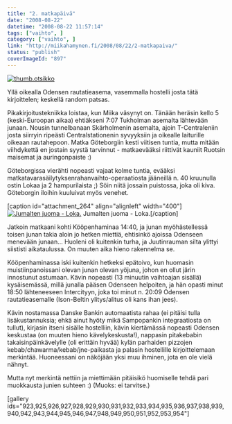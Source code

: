 ```yaml
---
title: "2. matkapäivä"
date: "2008-08-22"
datetime: "2008-08-22 11:57:14"
tags: ["vaihto", ]
category: ["vaihto", ]
link: "http://miikahamynen.fi/2008/08/22/2-matkapaiva/"
status: "publish"
coverImageId: "897"
---
```


[![](http://miikahamynen.fi/wp-content/uploads/2008/08/thumb.otsikko4.jpg "thumb.otsikko")](http://miikahamynen.fi/2008/08/22/2-matkapaiva/thumb-otsikko-29/)

Yllä oikealla Odensen rautatieasema, vasemmalla hostelli josta tätä kirjoittelen; keskellä random patsas.

Pikakirjoitustekniikka loistaa, kun Miika väsynyt on. Tänään heräsin kello 5 (keski-Euroopan aikaa) ehtiäkseni 7:07 Tukholman asemalta lähtevään junaan. Nousin tunnelbanaan Skärholmenin asemalta, ajoin T-Centraleniin josta siirryin ripeästi Centralstationenin syvyyksiin ja oikealle laiturille oikeaan rautahepoon. Matka Göteborgiin kesti viitisen tuntia, mutta mitään viihdykettä en jostain syystä tarvinnut - matkaevääksi riittivät kauniit Ruotsin maisemat ja auringonpaiste :)

Göteborgissa vierähti nopeasti vajaat kolme tuntia, evääksi matkatavarasäilytyksenrahanvaihto-operaatiosta jääneillä n. 40 kruunulla ostin Lokaa ja 2 hampurilaista ;) Söin niitä jossain puistossa, joka oli kiva. Göteborgin iloihin kuuluivat myös venehet.

\[caption id="attachment\_264" align="alignleft" width="400"\][![Jumalten juoma - Loka.](http://miikahamynen.fi/wp-content/uploads/2008/08/IMG_0057-400x300.jpg "IMG_0057")](http://miikahamynen.fi/2008/08/22/2-matkapaiva/img_0057/) Jumalten juoma - Loka.\[/caption\]

Jatkoin matkaani kohti Kööpenhaminaa 14:40, ja junan myöhästellessä toisen junan takia aloin jo hetken miettiä, ehtisinkö ajoissa Odenseen menevään junaan... Huoleni oli kuitenkin turha, ja Juutinrauman silta ylittyi siististi aikataulussa. On muuten aika hieno rakennelma se.

Kööpenhaminassa iski kuitenkin hetkeksi epätoivo, kun huomasin muistiinpanoissani olevan junan olevan yöjuna, johon en ollut järin innostunut astumaan. Kävin nopeasti (13 minuutin vaihtoajan sisällä) kysäisemässä, millä junalla pääsen Odenseen helpoiten, ja hän opasti minut 18:50 lähteneeseen Intercityyn, joka toi minut n. 20:09 Odensen rautatieasemalle (Ison-Beltin ylitys/alitus oli kans ihan jees).

Kävin nostamassa Danske Bankin automaatista rahaa (ei pitäisi tulla lisäkustannuksia; ehkä ainut hyöty mikä Sampopankin integraatiosta on tullut), kirjasin itseni sisälle hostelliin, kävin kiertämässä nopeasti Odensen keskustaa (on muuten hieno kävelykeskusta!), nappasin pitakebabin takaisinpäinkävelylle (oli erittäin hyvää) kylän parhaiden pizzojen kebab/chawarma/kebab/jne-paikasta ja palasin hostellille kirjoittelemaan merkintää. Huoneessani on näköjään yksi muu ihminen, jota en ole vielä nähnyt.

Mutta nyt merkintä nettiin ja miettimään pitäisikö huomiselle tehdä pari muokkausta junien suhteen :) (Muoks: ei tarvitse.)

\[gallery ids="923,925,926,927,928,929,930,931,932,933,934,935,936,937,938,939,940,942,943,944,945,946,947,948,949,950,951,952,953,954"\]
